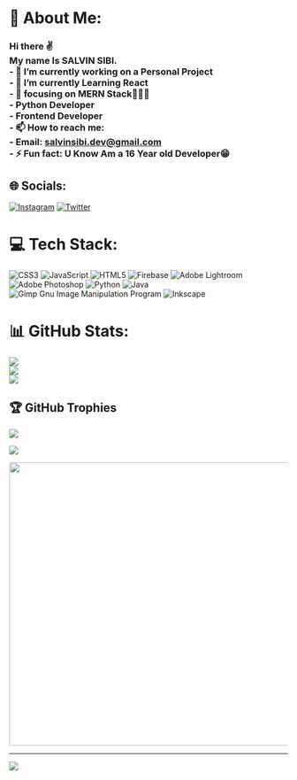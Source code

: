 # 💫 About Me:
### Hi there ✌️<br>My name Is SALVIN SIBI.<br>- 🔭 I’m currently working on a Personal Project<br>- 🌱 I’m currently Learning React<br>- 🔎 focusing on MERN Stack👨🏻‍💻<br>- Python Developer<br>- Frontend Developer<br>- 📫 How to reach me:<br>- Email: salvinsibi.dev@gmail.com<br>- ⚡ Fun fact: U Know Am a 16 Year old Developer😁


## 🌐 Socials:
[![Instagram](https://img.shields.io/badge/Instagram-%23E4405F.svg?logo=Instagram&logoColor=white)](https://instagram.com/salvi_xn) [![Twitter](https://img.shields.io/badge/Twitter-%231DA1F2.svg?logo=Twitter&logoColor=white)](https://twitter.com/Salvin_sibi) 

# 💻 Tech Stack:
![CSS3](https://img.shields.io/badge/css3-%231572B6.svg?style=for-the-badge&logo=css3&logoColor=white) ![JavaScript](https://img.shields.io/badge/javascript-%23323330.svg?style=for-the-badge&logo=javascript&logoColor=%23F7DF1E) ![HTML5](https://img.shields.io/badge/html5-%23E34F26.svg?style=for-the-badge&logo=html5&logoColor=white) ![Firebase](https://img.shields.io/badge/firebase-%23039BE5.svg?style=for-the-badge&logo=firebase) ![Adobe Lightroom](https://img.shields.io/badge/Adobe%20Lightroom-31A8FF.svg?style=for-the-badge&logo=Adobe%20Lightroom&logoColor=white) ![Adobe Photoshop](https://img.shields.io/badge/adobephotoshop-%2331A8FF.svg?style=for-the-badge&logo=adobephotoshop&logoColor=white) ![Python](https://img.shields.io/badge/python-3670A0?style=for-the-badge&logo=python&logoColor=ffdd54) ![Java](https://img.shields.io/badge/java-%23ED8B00.svg?style=for-the-badge&logo=java&logoColor=white) ![Gimp Gnu Image Manipulation Program](https://img.shields.io/badge/Gimp-657D8B?style=for-the-badge&logo=gimp&logoColor=FFFFFF) ![Inkscape](https://img.shields.io/badge/Inkscape-e0e0e0?style=for-the-badge&logo=inkscape&logoColor=080A13)
# 📊 GitHub Stats:
![](https://github-readme-stats.vercel.app/api?username=Salvinsibi&theme=dark&hide_border=false&include_all_commits=false&count_private=false)<br/>
![](https://github-readme-streak-stats.herokuapp.com/?user=Salvinsibi&theme=dark&hide_border=false)<br/>
![](https://github-readme-stats.vercel.app/api/top-langs/?username=Salvinsibi&theme=dark&hide_border=false&include_all_commits=false&count_private=false&layout=compact)

## 🏆 GitHub Trophies
![](https://github-profile-trophy.vercel.app/?username=Salvinsibi&theme=radical&no-frame=false&no-bg=true&margin-w=4)


![](https://quotes-github-readme.vercel.app/api?type=horizontal&theme=radical)


<img src="https://random-memer.herokuapp.com/" width="512px"/>

---
[![](https://visitcount.itsvg.in/api?id=Salvinsibi&icon=0&color=0)](https://visitcount.itsvg.in)

<!-- Proudly created with GPRM ( https://gprm.itsvg.in ) -->
